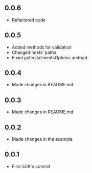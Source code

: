 ## 0.0.6
- Refactored code

## 0.0.5
- Added methods for validation
- Changed hosts' paths
- Fixed getInstallmentsOptions method

## 0.0.4
- Made changes in README.md

## 0.0.3
- Made changes in README.md 

## 0.0.2
- Made changes in the example

## 0.0.1
- First SDK's commit